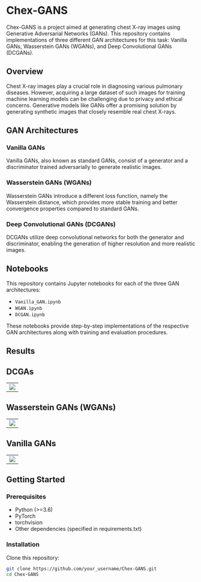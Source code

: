 # Chex-GANS

Chex-GANS is a project aimed at generating chest X-ray images using Generative Adversarial Networks (GANs). This repository contains implementations of three different GAN architectures for this task: Vanilla GANs, Wasserstein GANs (WGANs), and Deep Convolutional GANs (DCGANs).

## Overview

Chest X-ray images play a crucial role in diagnosing various pulmonary diseases. However, acquiring a large dataset of such images for training machine learning models can be challenging due to privacy and ethical concerns. Generative models like GANs offer a promising solution by generating synthetic images that closely resemble real chest X-rays.

## GAN Architectures

### Vanilla GANs

Vanilla GANs, also known as standard GANs, consist of a generator and a discriminator trained adversarially to generate realistic images.

### Wasserstein GANs (WGANs)

Wasserstein GANs introduce a different loss function, namely the Wasserstein distance, which provides more stable training and better convergence properties compared to standard GANs.

### Deep Convolutional GANs (DCGANs)


DCGANs utilize deep convolutional networks for both the generator and discriminator, enabling the generation of higher resolution and more realistic images.

## Notebooks

This repository contains Jupyter notebooks for each of the three GAN architectures:

- `Vanilla_GAN.ipynb`
- `WGAN.ipynb`
- `DCGAN.ipynb`

These notebooks provide step-by-step implementations of the respective GAN architectures along with training and evaluation procedures.

## Results

## DCGAs

<table>
  <tr>
<!--     <td><img src="https://github.com/k-Rohit/Chex-GANS/assets/93335681/d046a4e0-8f49-4e06-84b8-347107539169" alt="epoch_50_image_45"></td>
    <td><img src="https://github.com/k-Rohit/Chex-GANS/assets/93335681/09c93c98-7b47-41af-90f2-af03570a4666" alt="epoch_50_image_46"></td>
    <td><img src="https://github.com/k-Rohit/Chex-GANS/assets/93335681/26d87470-f9e0-43d8-aa8c-2cdccdc343fd" alt="epoch_50_image_48"></td> -->
    <td><img src="https://github.com/k-Rohit/Chex-GANS/assets/93335681/cb32492f-4029-4aa6-9260-2bbf1689d191">  </td>
  </tr>
</table>

## Wasserstein GANs (WGANs)

<table>
  <tr>
    <td><img src="https://github.com/k-Rohit/Chex-GANS/assets/93335681/ddf4388a-fe86-40df-b726-c0890643a53a">  </td>
  </tr>
</table>

## Vanilla GANs
<table>
  <tr>
    <td><img src="https://github.com/k-Rohit/Chex-GANS/assets/93335681/f1287c2d-7806-4b60-96c6-62919e0622c6">  </td>
  </tr>
</table>

## Getting Started

### Prerequisites

- Python (>=3.6)
- PyTorch
- torchvision
- Other dependencies (specified in requirements.txt)

### Installation

Clone this repository:

```bash
git clone https://github.com/your_username/Chex-GANS.git
cd Chex-GANS
